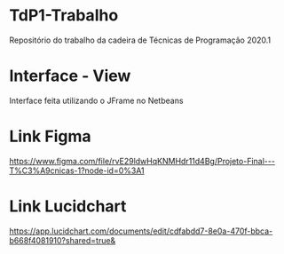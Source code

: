 # TdP1-Trabalho
Repositório do trabalho da cadeira de Técnicas de Programação 2020.1

# Interface - View
Interface feita utilizando o JFrame no Netbeans

# Link Figma
<a>https://www.figma.com/file/rvE29ldwHqKNMHdr11d4Bg/Projeto-Final---T%C3%A9cnicas-1?node-id=0%3A1</a>

# Link Lucidchart
https://app.lucidchart.com/documents/edit/cdfabdd7-8e0a-470f-bbca-b668f4081910?shared=true&
